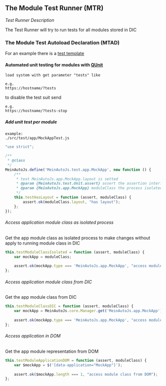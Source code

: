 ## The Module Test Runner (MTR)

*Test Runner Description*

The Test Runner will try to run tests for all modules stored in DIC

### The Module Test Autoload Declaration (MTAD)

For an example there is a [test template](../../../src/test/module/template/ModuleTest.js.template)

#### Automated unit testing for modules with [QUnit][qunit]

    load system with get parameter "tests" like
    
    e.g.
    https://hostname/?tests
    
to disable the test suit send

    e.g.
    https://hostname/?tests-stop

##### Add unit test per module

    example:
    ./src/test/app/MockAppTest.js

```javascript
"use strict";

/**
 * @class
 */
MeinAutoJs.define('MeinAutoJs.test.app.MockApp', new function () {
    /**
     * test MeinAutoJs.app.MockApp.layout is setted
     * @param {MeinAutoJs.test.Unit.assert} assert the assertion interface
     * @param {MeinAutoJs.app.MockApp} moduleClass the process isolated module class
     */
    this.testHasLayout = function (assert, moduleClass) {
        assert.ok(moduleClass.layout, "has layout");
    };
});
```

###### Access application module class as isolated process

Get the app module class as isolated process to make changes without apply to running module class in DIC

```javascript
this.testModuleClassIsolated = function (assert, moduleClass) {
    var mockApp = moduleClass;
    
    assert.ok(mockApp.type === 'MeinAutoJs.app.MockApp', "access module class as isolated process");
};
```

###### Access application module class from DIC

Get the app module class from DIC

```javascript
this.testModuleClassDIC = function (assert, moduleClass) {
    var mockApp = MeinAutoJs.core.Manager.get('MeinAutoJs.app.MockApp');
    
    assert.ok(mockApp.type === 'MeinAutoJs.app.MockApp', "access module class from DIC");
};
```

###### Access application in DOM

Get the app module representation from DOM

```javascript
this.testModuleApplicationDOM = function (assert, moduleClass) {
    var $mockApp = $('[data-application="MockApp"]');
    
    assert.ok($mockApp.length === 1, "access module class from DOM");
};
```


[qunit]: https://qunitjs.com
